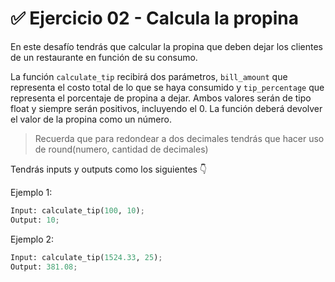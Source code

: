 # ✅ Ejercicio 02 - Calcula la propina

En este desafío tendrás que calcular la propina que deben dejar los clientes de un restaurante en función de su consumo.

La función `calculate_tip` recibirá dos parámetros, `bill_amount` que representa el costo total de lo que se haya consumido y `tip_percentage` que representa el porcentaje de propina a dejar. Ambos valores serán de tipo float y siempre serán positivos, incluyendo el 0. La función deberá devolver el valor de la propina como un número.

> Recuerda que para redondear a dos decimales tendrás que hacer uso de round(numero, cantidad de decimales)

Tendrás inputs y outputs como los siguientes 👇

Ejemplo 1:

```python
Input: calculate_tip(100, 10);
Output: 10;
```

Ejemplo 2:

```python
Input: calculate_tip(1524.33, 25);
Output: 381.08;
```